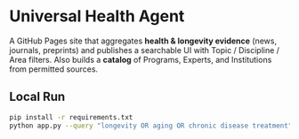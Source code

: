 # Universal Health Agent

A GitHub Pages site that aggregates **health & longevity evidence** (news, journals, preprints) and publishes a searchable UI with Topic / Discipline / Area filters. Also builds a **catalog** of Programs, Experts, and Institutions from permitted sources.

## Local Run
```bash
pip install -r requirements.txt
python app.py --query "longevity OR aging OR chronic disease treatment" --build-catalog
